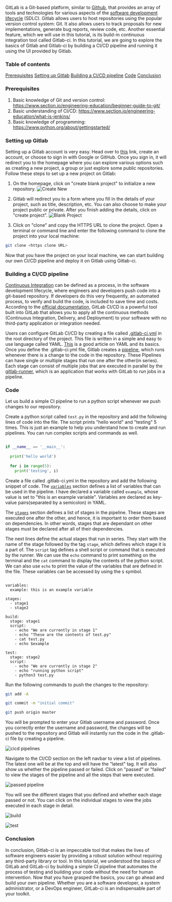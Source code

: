 

GitLab is a Git-based platform, similar to [Github](https://github.com/), that provides an array of tools and technologies for various aspects of the [software development lifecycle](https://www.tutorialspoint.com/sdlc/sdlc_overview.htm) (SDLC). Gitlab allows users to host repositories using the popular version control system: Git. It also allows users to track proposals for new implementations, generate bug reports, review code, etc. Another essential feature, which we will use in this tutorial, is its build-in continuous integration tool called Gitlab-ci. In this tutorial, we are going to explore the basics of Gitlab and Gitlab-ci by building a CI/CD pipeline and running it using the UI provided by Gitlab.

### Table of contents
[Prerequisites](#prerequisites)
[Setting up Gitlab](#setting-up-gitlab)
[Building a CI/CD pipeline](#building-a-cicd-pipeline)
[Code](#code)
[Conclusion](#conclusion)

### Prerequisites 
1. Basic knowledge of Git and version control: https://www.section.io/engineering-education/beginner-guide-to-git/
2. Basic understanding of CI/CD: https://www.section.io/engineering-education/what-is-jenkins/
3. Basic knowledge of programming: https://www.python.org/about/gettingstarted/

### Setting up Gitlab
Setting up a Gitlab account is very easy. Head over to [this](https://gitlab.com/users/sign_in) link, create an account, or choose to sign in with Google or GitHub. Once you sign in, it will redirect you to the homepage where you can explore various options such as creating a new project, a group or just explore some public repositories. Follow these steps to set up a new project on Gitlab:

1. On the homepage, click on "create blank project" to initialize a new repository. 
![Create New](/engineering-education/building-a-cicd-pipeline-using-gitlab/create_new.png)

2. Gitlab will redirect you to a form where you fill in the details of your project, such as title, description, etc. You can also choose to make your project public or private. After you finish adding the details, click on "create project". 
![Blank Project](/engineering-education/building-a-cicd-pipeline-using-gitlab/blank_project.png)

3. Click on "clone" and copy the HTTPS URL to clone the project. Open a terminal or command line and enter the following command to clone the project into your local machine:

```bash
git clone <https clone URL>
```

Now that you have the project on your local machine, we can start building our own CI/CD pipeline and deploy it on Gitlab using Gitlab-ci. 

### Building a CI/CD pipeline
[Continuous Integration](https://codeship.com/continuous-integration-essentials) can be defined as a process, in the software development lifecycle, where engineers and developers push code into a git-based repository. If developers do this very frequently, an automated process, to verify and build the code, is included to save time and costs. According to the [official documentation](https://docs.gitlab.com/ee/ci/), GitLab CI/CD is a powerful tool built into GitLab that allows you to apply all the continuous methods (Continuous Integration, Delivery, and Deployment) to your software with no third-party application or integration needed. 

Users can configure GitLab CI/CD by creating a file called [.gitlab-ci.yml](https://docs.gitlab.com/ee/ci/yaml/gitlab_ci_yaml.html) in the root directory of the project. This file is written in a simple and easy to use language called YAML. [This](https://www.tutorialspoint.com/yaml/index.htm) is a good article on YAML and its basics. Once you define the .gitlab-ci.yml file, Gitlab creates a [pipeline](https://docs.gitlab.com/ee/ci/pipelines/index.html), which runs whenever there is a change to the code in the repository. These Pipelines can have single or multiple stages that run one after the other(in series). Each stage can consist of multiple jobs that are executed in parallel by the [gitlab-runner](https://docs.gitlab.com/runner/), which is an application that works with GitLab to run jobs in a pipeline.

### Code
Let us build a simple CI pipeline to run a python script whenever we push changes to our repository. 

Create a python script called `test.py` in the repository and add the following lines of code into the file. The script prints "hello world" and "testing" 5 times. This is just an example to help you understand how to create and run pipelines. You can run complex scripts and commands as well. 

```python

if __name__ == '__main__':
  
  print('hello world')
  
  for i in range(5):
    print('testing', i)

```

Create a file called .gitlab-ci.yml in the repository and add the following snippet of code. The [`variables`](https://docs.gitlab.com/ee/ci/variables/) section defines a list of variables that can be used in the pipeline. I have declared a variable called `example`, whose value is set to "this is an example variable".  Variables are declared as key-value pairs(separated by a semicolon) in YAML. 

The [`stages`](https://docs.gitlab.com/ee/ci/yaml/#stage) section defines a list of stages in the pipeline. These stages are executed one after the other, and hence, it is important to order them based on dependencies. In other words, stages that are dependant on other stages must be declared after all of their dependencies. 

The next lines define the actual stages that run in series. They start with the name of the stage followed by the tag `stage`, which defines which stage it is a part of. The `script` tag defines a shell script or command that is executed by the runner. We can use the `echo` command to print something on the terminal and the `cat` command to display the contents of the python script. We can also use `echo` to print the value of the variables that are defined in the file. These variables can be accessed by using the `$` symbol. 

```yaml![Blank Project](/engineering-education/building-a-cicd-pipeline-using-gitlab/blank_project.png)

variables:
  example: this is an example variable

stages:
  - stage1
  - stage2

build:
  stage: stage1
  script:
    - echo "We are currently in stage 1"
    - echo "These are the contents of test.py"
    - cat test.py
    - echo $example

test:
  stage: stage2
  script:
    - echo "We are currently in stage 2"
    - echo "running python script"
    - python3 test.py

```

Run the following commands to push the changes to the repository:

```bash
git add -A
```

```bash
git commit -m "initial commit"
```

```bash
git push origin master
```

You will be prompted to enter your Gitlab username and password. Once you correctly enter the username and password, the changes will be pushed to the repository and Gitlab will instantly run the code in the .gitlab-ci file by creating a pipeline.

![cicd pipelines](/engineering-education/building-a-cicd-pipeline-using-gitlab/cicd_pipelines.png)

Navigate to the CI/CD section on the left navbar to view a list of pipelines. The latest one will be at the top and will have the "latest" tag. It will also show us whether the pipeline passed or failed. Click on "passed" or "failed" to view the stages of the pipeline and all the steps that were executed.

![passed pipeline](/engineering-education/building-a-cicd-pipeline-using-gitlab/passed_pipeline.png)

You will see the different stages that you defined and whether each stage passed or not. You can click on the individual stages to view the jobs executed in each stage in detail.

![build](/engineering-education/building-a-cicd-pipeline-using-gitlab/build.png)

![test](/engineering-education/building-a-cicd-pipeline-using-gitlab/test.png)

### Conclusion
In conclusion, Gitlab-ci is an impeccable tool that makes the lives of software engineers easier by providing a robust solution without requiring any third-party library or tool. In this tutorial, we understood the basics of GitLab and GitLab-ci by building a simple CI pipeline that automates the process of testing and building your code without the need for human intervention. Now that you have grasped the basics, you can go ahead and build your own pipeline. Whether you are a software developer, a system administrator, or a DevOps engineer, GitLab-ci is an indispensable part of your toolkit. 

